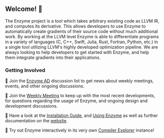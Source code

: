 ## Welcome! 👋

The Enzyme project is a tool which takes arbitrary existing code as LLVM IR, and computes its derivative. This allows developers to use Enzyme to automatically create gradients of their source code without much additional work. By working at the LLVM level Enzyme is able to differentiate programs in a variety of languages (C, C++, Swift, Julia, Rust, Fortran, Python, etc.) in a single tool utilizing LLVM's highly developed optimization pipeline. We are always looking to help developers to get started with Enzyme, and help them integrate gradients into their applications.

### Getting Involved

📣 Join the [Enzyme AD](https://groups.google.com/d/forum/enzyme-dev) discussion list to get news about weekly meetings, events, and other ongoing discussions.

💬 Join the [Weekly Meeting](https://mit.zoom.us/j/96000853439) to keep up with the most recent developments, for questions regarding the usage of Enzyme, and ongoing design and development discussions.

🚀 Have a look at the [Installation Guide](https://enzyme.mit.edu/Installation/), and [Using Enzyme](https://enzyme.mit.edu/getting_started/UsingEnzyme/) as well as further documentation on the [website](https://enzyme.mit.edu).

🤖 Try out Enzyme interactively in its very own [Compiler Explorer]() instance!
